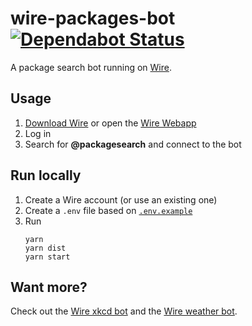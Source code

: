 # wire-packages-bot [![Dependabot Status](https://api.dependabot.com/badges/status?host=github&repo=ffflorian/wire-packages-bot)](https://dependabot.com)

A package search bot running on [Wire](https://wire.com).

## Usage
1. [Download Wire](https://wire.com/download) or open the [Wire Webapp](https://app.wire.com)
2. Log in
3. Search for **@packagesearch** and connect to the bot

## Run locally
1. Create a Wire account (or use an existing one)
2. Create a `.env` file based on [`.env.example`](./.env.example)
3. Run
    ```
    yarn
    yarn dist
    yarn start
    ```

## Want more?
Check out the [Wire xkcd bot](https://github.com/ffflorian/wire-xkcd-bot) and the [Wire weather bot](https://github.com/ffflorian/wire-weather-bot).
